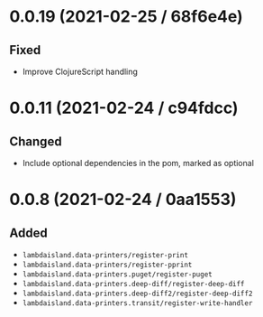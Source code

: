 # 0.0.19 (2021-02-25 / 68f6e4e)

## Fixed

- Improve ClojureScript handling

# 0.0.11 (2021-02-24 / c94fdcc)

## Changed

- Include optional dependencies in the pom, marked as optional

# 0.0.8 (2021-02-24 / 0aa1553)

## Added

- `lambdaisland.data-printers/register-print`
- `lambdaisland.data-printers/register-pprint`
- `lambdaisland.data-printers.puget/register-puget`
- `lambdaisland.data-printers.deep-diff/register-deep-diff`
- `lambdaisland.data-printers.deep-diff2/register-deep-diff2`
- `lambdaisland.data-printers.transit/register-write-handler`